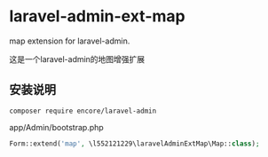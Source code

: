 # laravel-admin-ext-map
map extension for laravel-admin.

这是一个laravel-admin的地图增强扩展

## 安装说明
```shell
composer require encore/laravel-admin
```
app/Admin/bootstrap.php
```php
Form::extend('map', \l552121229\laravelAdminExtMap\Map::class);
```
